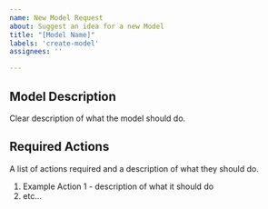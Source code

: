 ```yaml
---
name: New Model Request
about: Suggest an idea for a new Model
title: "[Model Name]"
labels: 'create-model'
assignees: ''

---
```


## Model Description
Clear description of what the model should do.

## Required Actions
A list of actions required and a description of what they should do.

1. Example Action 1 - description of what it should do
2. etc...
